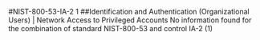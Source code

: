 #NIST-800-53-IA-2 1
##Identification and Authentication (Organizational Users) | Network Access to Privileged Accounts
No information found for the combination of standard NIST-800-53 and control IA-2 (1)
